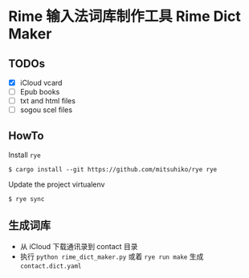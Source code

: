 # Rime 输入法词库制作工具 Rime Dict Maker

## TODOs

- [x] iCloud vcard
- [ ] Epub books
- [ ] txt and html files
- [ ] sogou scel files

## HowTo

Install `rye`

```
$ cargo install --git https://github.com/mitsuhiko/rye rye
```

Update the project virtualenv

```
$ rye sync
```

## 生成词库

- 从 iCloud 下载通讯录到 contact 目录
- 执行 `python rime_dict_maker.py` 或着 `rye run make` 生成 `contact.dict.yaml`
